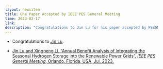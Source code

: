 ```yaml
---
layout: newsitem
title: One Paper Accepted by IEEE PES General Meeting
time: 2023-02-17
link: 
description: "Congratulations to Jin Lu for his paper accepted by PESGM."
---
```


* Congratulations to <a href="/people/Jin-Lu" class="off">Jin Lu</a>.

* <a href="/papers/JinLu-BnftAnlys-SeasonalH2/" class="off">Jin Lu and Xingpeng Li, “Annual Benefit Analysis of Integrating the Seasonal Hydrogen Storage into the Renewable Power Grids”, *IEEE PES General Meeting*, Orlando, Florida, USA, Jul. 2023.</a>



